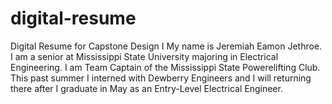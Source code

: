 # digital-resume
Digital Resume for Capstone Design I 
My name is Jeremiah Eamon Jethroe. I am a senior at Mississippi State University majoring in Electrical Engineering. I am Team Captain of the Mississippi State Powerelifting Club. This past summer I interned with Dewberry Engineers and I will returning there after I graduate in May as an Entry-Level Electrical Engineer. 
